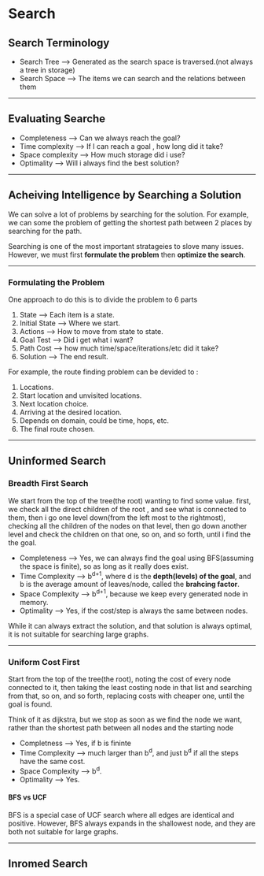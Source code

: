 # Search 

## Search Terminology

- Search Tree --> Generated as the search space is traversed.(not always a tree in storage)
- Search Space --> The items we can search and the relations between them

---

## Evaluating Searche

- Completeness --> Can we always reach the goal?
- Time complexity --> If I can reach a goal , how long did it take?
- Space complexity --> How much storage did i use?
- Optimality --> Will i always find the best solution?

---

## Acheiving Intelligence by Searching a Solution

We can solve a lot of problems by searching for the solution. For example, we can some the problem of getting the shortest path between 2 places by searching for the path. 

Searching is one of the most important stratageies to slove many issues. However, we must first **formulate the problem** then **optimize the search**.

---

### Formulating the Problem

One approach to do this is to divide the problem to 6 parts

1. State --> Each item is a state.
2. Initial State --> Where we start.
3. Actions --> How to move from state to state.
4. Goal Test --> Did i get what i want?
5. Path Cost --> how much time/space/iterations/etc did it take?
6. Solution --> The end result.


For example, the route finding problem can be devided to :

1. Locations.
2. Start location and unvisited locations.
3. Next location choice.
4. Arriving at the desired location.
5. Depends on domain, could be time, hops, etc.
6. The final route chosen.

---

## Uninformed Search

### Breadth First Search

We start from the top of the tree(the root) wanting to find some value. first, we check all the direct children of the root , and see what is connected to them, then i go one level down(from the left most to the rightmost), checking all the children of the nodes on that level, then go down another level and check the children on that one, so on, and so forth, until i find the the goal. 


- Completeness --> Yes, we can always find the goal using BFS(assuming the space is finite), so as long as it really does exist.
- Time Complexity --> b<sup>d+1</sup>, where d is the **depth(levels) of the goal**, and b is the average amount of leaves/node, called the **brahcing factor**.
- Space Complexity -->  b<sup>d+1</sup>, because we keep every generated node in memory.
- Optimality --> Yes, if the cost/step is always the same between nodes.

While it can always extract the solution, and that solution is always optimal, it is not suitable for searching large graphs.

---

### Uniform Cost First

Start from the top of the tree(the root), noting the cost of every node connected to it, then taking the least costing node in that list and searching from that, so on, and so forth, replacing costs with cheaper one, until the goal is found.

Think of it as dijkstra, but we stop as soon as we find the node we want, rather than the shortest path between all nodes and the starting node

- Completness --> Yes, if b is fininte
- Time Complexity --> much larger than b<sup>d</sup>, and just  b<sup>d</sup> if all the steps have the same cost.
- Space Complexity -->  b<sup>d</sup>.
- Optimality --> Yes.


#### BFS vs UCF

BFS is a special case of UCF search where all edges are identical and positive.  However, BFS always expands in the shallowest node, and they are both not suitable for large graphs.

---

## Inromed Search